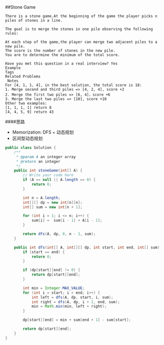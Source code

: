 ##Stone Game

	There is a stone game.At the beginning of the game the player picks n piles of stones in a line.

	The goal is to merge the stones in one pile observing the following rules:

	At each step of the game,the player can merge two adjacent piles to a new pile.
	The score is the number of stones in the new pile.
	You are to determine the minimum of the total score.

	Have you met this question in a real interview? Yes
	Example
	Tags
	Related Problems
	 Notes
	For [4, 1, 1, 4], in the best solution, the total score is 18:
	1. Merge second and third piles => [4, 2, 4], score +2
	2. Merge the first two piles => [6, 4]，score +6
	3. Merge the last two piles => [10], score +10
	Other two examples:
	[1, 1, 1, 1] return 8
	[4, 4, 5, 9] return 43

####思路
- Memorization: DFS + 动态规划
- 区间型动态规划

```java
public class Solution {
    /**
     * @param A an integer array
     * @return an integer
     */
    public int stoneGame(int[] A) {
        // Write your code here
        if (A == null || A.length == 0) {
            return 0;
        }

        int n = A.length;
        int[][] dp = new int[n][n];
        int[] sum = new int[n + 1];

        for (int i = 1; i <= n; i++) {
            sum[i] =  sum[i - 1] + A[i - 1];
        }

        return dfs(A, dp, 0, n - 1, sum);
    }

    public int dfs(int[] A, int[][] dp, int start, int end, int[] sum) {
        if (start == end) {
            return 0;
        }

        if (dp[start][end] != 0) {
            return dp[start][end];
        }

        int min = Integer.MAX_VALUE;
        for (int i = start; i < end; i++) {
            int left = dfs(A, dp, start, i, sum);
            int right = dfs(A, dp, i + 1, end, sum);
            min = Math.min(min, left + right);
        }

        dp[start][end] = min + sum[end + 1] - sum[start];

        return dp[start][end];
    }
}
```
